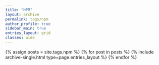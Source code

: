 ```yaml
---
title: "NPM"
layout: archive
permalink: tags/npm
author_profile: true
sidebar_main: true
entries_layout: grid
classes: wide
---
```


{% assign posts = site.tags.npm %} {% for post in posts %} {% include archive-single.html type=page.entries_layout
%} {% endfor %}
